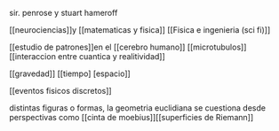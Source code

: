 sir. penrose y stuart hameroff 




[[neurociencias]]y [[matematicas y fisica]]
[[Fisica e ingenieria (sci fi)]]

[[estudio de patrones]]en el [[cerebro humano]]
[[microtubulos]] [[interaccion entre cuantica y realitividad]]

[[gravedad]] [[tiempo] [espacio]]

[[eventos fisicos discretos]]

distintas figuras o formas, la geometria euclidiana se cuestiona desde perspectivas como [[cinta de moebius]][[superficies de Riemann]]


